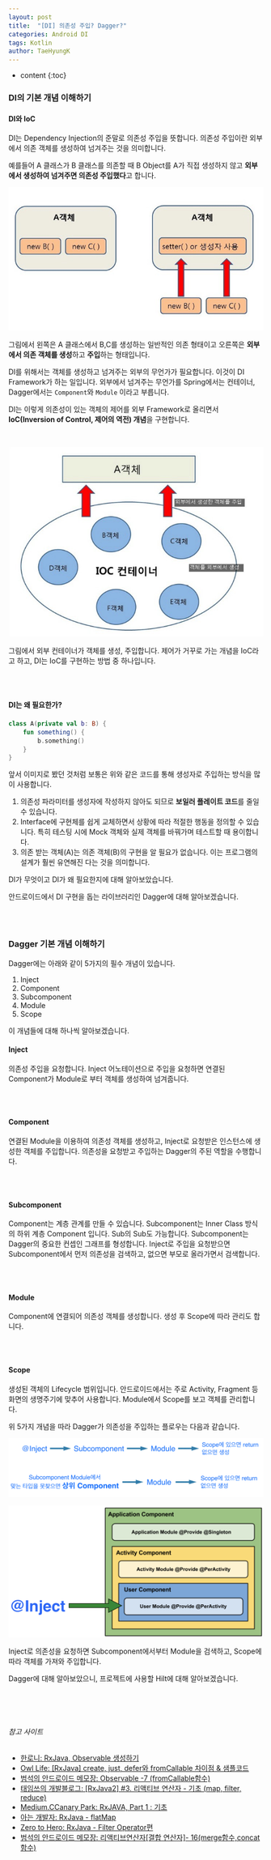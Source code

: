 ```yaml
---
layout: post
title:  "[DI] 의존성 주입? Dagger?"
categories: Android DI
tags: Kotlin
author: TaeHyungK
---
```


* content
{:toc}

### DI의 기본 개념 이해하기

#### DI와 IoC

DI는 Dependency Injection의 준말로 의존성 주입을 뜻합니다.
의존성 주입이란 외부에서 의존 객체를 생성하여 넘겨주는 것을 의미합니다.

예를들어 A 클래스가 B 클래스를 의존할 때 B Object를 A가 직접 생성하지 않고 **외부에서 생성하여 넘겨주면 의존성 주입했다**고 합니다.






![DI_inject](/img/DI_inject.jpeg)

그림에서 왼쪽은 A 클래스에서 B,C를 생성하는 일반적인 의존 형태이고 오른쪽은 **외부에서 의존 객체를 생성**하고 **주입**하는 형태입니다.

DI를 위해서는 객체를 생성하고 넘겨주는 외부의 무언가가 필요합니다. 이것이 DI Framework가 하는 일입니다. 외부에서 넘겨주는 무언가를 Spring에서는 컨테이너, Dagger에서는 `Component`와 `Module` 이라고 부릅니다.

DI는 이렇게 의존성이 있는 객체의 제어를 외부 Framework로 올리면서 **IoC(Inversion of Control, 제어의 역전) 개념**을 구현합니다.

<br>

![DI_IoC_container](/img/DI_IoC_container.jpeg)

그림에서 외부 컨테이너가 객체를 생성, 주입합니다. 제어가 거꾸로 가는 개념을 IoC라고 하고, DI는 IoC를 구현하는 방법 중 하나입니다.

<br><br>

#### DI는 왜 필요한가?

```kotlin
class A(private val b: B) {
    fun something() {
        b.something()
    }
}
```

앞서 이미지로 봤던 것처럼 보통은 위와 같은 코드를 통해 생성자로 주입하는 방식을 많이 사용합니다.

1. 의존성 파라미터를 생성자에 작성하지 않아도 되므로 **보일러 플레이트 코드**를 줄일 수 있습니다.
2. Interface에 구현체를 쉽게 교체하면서 상황에 따라 적절한 행동을 정의할 수 있습니다. 특히 테스팅 시에 Mock 객체와 실제 객체를 바꿔가며 테스트할 때 용이합니다.
3. 의존 받는 객체(A)는 의존 객체(B)의 구현을 알 필요가 없습니다. 이는 프로그램의 설계가 훨씬 유연해진 다는 것을 의미합니다.

DI가 무엇이고 DI가 왜 필요한지에 대해 알아보았습니다.

안드로이드에서 DI 구현을 돕는 라이브러리인 Dagger에 대해 알아보겠습니다.

<br><br>

### Dagger 기본 개념 이해하기

Dagger에는 아래와 같이 5가지의 필수 개념이 있습니다.
1. Inject
2. Component
3. Subcomponent
4. Module
5. Scope

이 개념들에 대해 하나씩 알아보겠습니다.

#### Inject

의존성 주입을 요청합니다. Inject 어노테이션으로 주입을 요청하면 연결된 Component가 Module로 부터 객체를 생성하여 넘겨줍니다.

<br><br>

#### Component

연결된 Module을 이용하여 의존성 객체를 생성하고, Inject로 요청받은 인스턴스에 생성한 객체를 주입합니다. 의존성을 요청받고 주입하는 Dagger의 주된 역할을 수행합니다.

<br><br>

#### Subcomponent

Component는 계층 관계를 만들 수 있습니다. Subcomponent는 Inner Class 방식의 하위 계층 Component 입니다. Sub의 Sub도 가능합니다.
Subcomponent는 Dagger의 중요한 컨셉인 그래프를 형성합니다. Inject로 주입을 요청받으면 Subcomponent에서 먼저 의존성을 검색하고, 없으면 부모로 올라가면서 검색합니다.

<br><br>

#### Module

Component에 연결되어 의존성 객체를 생성합니다. 생성 후 Scope에 따라 관리도 합니다.

<br><br>

#### Scope

생성된 객체의 Lifecycle 범위입니다. 안드로이드에서는 주로 Activity, Fragment 등 화면의 생명주기에 맞추어 사용합니다. Module에서 Scope를 보고 객체를 관리합니다.

위 5가지 개념을 따라 Dagger가 의존성을 주입하는 플로우는 다음과 같습니다.

![DI_scope_flow_1](/img/DI_scope_flow_1.png)

![DI_Inject_In_Component](/img/DI_Inject_In_Component.png)

Inject로 의존성을 요청하면 Subcomponent에서부터 Module을 검색하고, Scope에 따라 객체를 가져와 주입합니다.

Dagger에 대해 알아보았으니, 프로젝트에 사용할 Hilt에 대해 알아보겠습니다.


<br><br><br>

###### 참고 사이트
* [한로니: RxJava, Observable 생성하기](https://brunch.co.kr/@lonnie/18)
* [Owl Life: [RxJava] create, just, defer와 fromCallable 차이점 & 샘플코드](https://softwaree.tistory.com/36)
* [범석의 안드로이드 메모장: Observable -7 (fromCallable함수)](https://beomseok95.tistory.com/10)
* [태임쓰의 개발블로그: [RxJava2] #3. 리액티브 연산자 - 기초 (map, filter, reduce)](https://taeiim.tistory.com/entry/RxJava2-3-%EB%A6%AC%EC%95%A1%ED%8B%B0%EB%B8%8C-%EC%97%B0%EC%82%B0%EC%9E%90-%EA%B8%B0%EC%B4%88-map-filter-reduce)
* [Medium.CCanary Park: RxJAVA, Part 1 : 기초](https://medium.com/@LIP/rxjava-29cfb3ceb4ca)
* [아는 개발자: RxJava - flatMap](https://selfish-developer.com/entry/RxJava-flatMap)
* [Zero to Hero: RxJava - Filter Operator편](https://myungjunchae.github.io/android/rxjava/rxjava-filter/)
* [범석의 안드로이드 메모장: 리액티브연산자[결합 연산자]- 16(merge함수,concat함수)](https://beomseok95.tistory.com/36)
